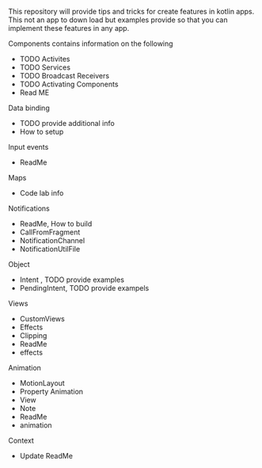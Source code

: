 This repository will provide tips and tricks for create features in kotlin apps. This not an app to down load but examples provide so that you can implement these features in any app. 


Components contains information on the following
  - TODO Activites
  - TODO Services
  - TODO Broadcast Receivers
  - TODO Activating Components
  - Read ME

Data binding
  - TODO provide additional info
  - How to setup 

Input events
  - ReadMe

Maps
  - Code lab info

Notifications
  - ReadMe, How to build
  - CallFromFragment
  - NotificationChannel
  - NotificationUtilFile

Object
  - Intent , TODO provide examples
  - PendingIntent, TODO provide exampels

Views
  - CustomViews
  - Effects
  - Clipping
  - ReadMe
  - effects

Animation
  - MotionLayout
  - Property Animation
  - View
  - Note
  - ReadMe
  - animation

Context
  - Update ReadMe 
